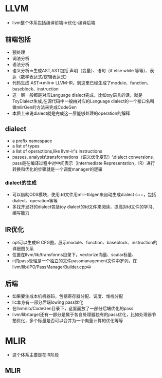 # LLVM
- llvm整个体系包括编译前端-ir优化-编译后端

## 前端包括
- 预处理
- 词法分析
- 语法分析
- 语义分析=>生成AST,AST包括 声明（变量）、语句（if else while 等等）、表达（数学表达式/逻辑表达式）
- 代码生成 AST=>mlir=> LLVM-IR，到这里已经生成了module、function、baseblock、instruction
- 这一层一般都是对应Language dialect完成，比如toy语言的话，就是ToyDialect生成,在源代码中一般由对应的Language dialect的一个接口名叫做mlirGen的方法来完成CodeGen
- 本质上来说dialect就是完成这一层能够处理的operation的解释

## dialect
- a prefix namespace
- a list of types
- a list of operactions,like llvm-ir's instructions
- passes, analysis\transformations（语义优化变形）\dialect conversions，pass是在编译过程中对中间表示（Intermediate Representation，IR）进行转换和优化的步骤就是一个调度manager的逻辑

### dialect的生成
- 可以借助ODS模块，使用.td文件用mlir-tblgen来自动生成dialect c++，包括dialect、operation等等
- 多找开发好的dialect包括toy dialect的td文件来阅读，提高对td文件的学习、编写能力

## IR优化
- opt可以生成IR CFG图，展示module、function、baseblock、instruction的详细图关系
- 位置在llvm/lib/transforms目录下，vectorize向量、scalar标量、
- ir的pass管理是一个独立的文件passmanagement文件中罗列，在llvm/lib/IPO/PassManagerBuilder.cpp中

## 后端
- 如果要生成本机机器码，包括寄存器分配、调度、堆栈分配
- llc本身有一部分后端lowing pass优化
- 在llvm/lib/CodeGen目录下，这里面放了一部分后端优化的pass
- llvm/lib/target还有一部分是属于各自处理器独有的pass优化，比如处理器节拍优化，多个标量是否可以合并为一个向量计算的优化等等

# MLIR
- 这个体系主要是在IR阶段

## MLIR
